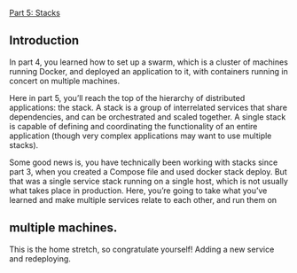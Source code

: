 [Part 5: Stacks](https://docs.docker.com/get-started/part5/)

## Introduction

In part 4, you learned how to set up a swarm, which is a cluster of machines running Docker, and deployed an application to it, with containers running in concert on multiple machines.

Here in part 5, you’ll reach the top of the hierarchy of distributed applications: the stack. A stack is a group of interrelated services that share dependencies, and can be orchestrated and scaled together. A single stack is capable of defining and coordinating the functionality of an entire application (though very complex applications may want to use multiple stacks).

Some good news is, you have technically been working with stacks since part 3, when you created a Compose file and used docker stack deploy. But that was a single service stack running on a single host, which is not usually what takes place in production. Here, you’re going to take what you’ve learned and make multiple services relate to each other, and run them on 


## multiple machines.

This is the home stretch, so congratulate yourself!
Adding a new service and redeploying.